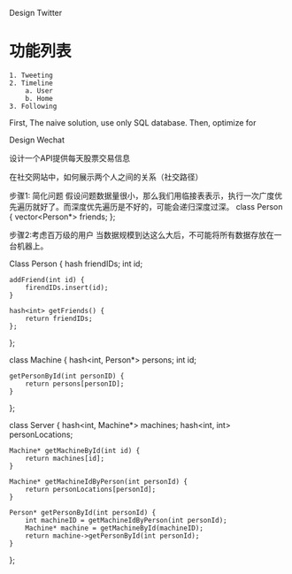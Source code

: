 Design Twitter

# 功能列表

	1. Tweeting
	2. Timeline
		a. User
		b. Home
	3. Following

First, The naive solution, use only SQL database.
Then, optimize for 

Design Wechat

设计一个API提供每天股票交易信息

在社交网站中，如何展示两个人之间的关系（社交路径）

步骤1: 简化问题
假设问题数据量很小，那么我们用临接表表示，执行一次广度优先遍历就好了。而深度优先遍历是不好的，可能会递归深度过深。
class Person {
    vector<Person*> friends;
};

步骤2:考虑百万级的用户
当数据规模到达这么大后，不可能将所有数据存放在一台机器上。

Class Person {
    hash<int> friendIDs;
    int id;
    
    addFriend(int id) {
        firendIDs.insert(id);
    }

    hash<int> getFriends() {
        return friendIDs;
    };
};

class Machine {
    hash<int, Person*> persons;
    int id;
    
    getPersonById(int personID) {
        return persons[personID];
    }
};

class Server {
    hash<int, Machine*> machines;
    hash<int, int> personLocations;

    Machine* getMachineById(int id) {
        return machines[id];
    }

    Machine* getMachineIdByPerson(int personId) {
        return personLocations[personId];
    }

    Person* getPersonById(int personId) {
        int machineID = getMachineIdByPerson(int personId);
        Machine* machine = getMachineById(machineID);
        return machine->getPersonById(int personId);
    }
};




    
